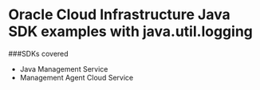 # Oracle Cloud Infrastructure Java SDK examples with java.util.logging

###SDKs covered
* Java Management Service
* Management Agent Cloud Service